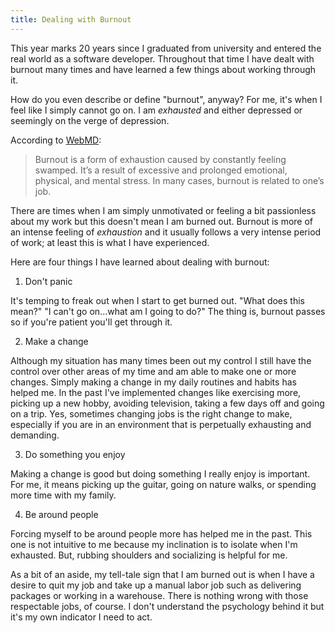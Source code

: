 ```yaml
---
title: Dealing with Burnout
---
```


This year marks 20 years since I graduated from university and entered the real world as a software developer.  Throughout that time I have dealt with burnout many times and have learned a few things about working through it.

How do you even describe or define "burnout", anyway?  For me, it's when I feel like I simply cannot go on.  I am _exhausted_ and either depressed or seemingly on the verge of depression.

According to [WebMD](https://www.webmd.com/mental-health/burnout-symptoms-signs):

> Burnout is a form of exhaustion caused by constantly feeling swamped. It’s a result of excessive and prolonged emotional, physical, and mental stress. In many cases, burnout is related to one’s job.

There are times when I am simply unmotivated or feeling a bit passionless about my work but this doesn't mean I am burned out.  Burnout is more of an intense feeling of _exhaustion_ and it usually follows a very intense period of work; at least this is what I have experienced.

Here are four things I have learned about dealing with burnout:

1. Don't panic

It's temping to freak out when I start to get burned out.  "What does this mean?"  "I can't go on...what am I going to do?"  The thing is, burnout passes so if you're patient you'll get through it.

2. Make a change

Although my situation has many times been out my control I still have the control over other areas of my time and am able to make one or more changes.  Simply making a change in my daily routines and habits has helped me.  In the past I've implemented changes like exercising more, picking up a new hobby, avoiding television, taking a few days off and going on a trip.  Yes, sometimes changing jobs is the right change to make, especially if you are in an environment that is perpetually exhausting and demanding.

3. Do something you enjoy

Making a change is good but doing something I really enjoy is important.  For me, it means picking up the guitar, going on nature walks, or spending more time with my family.

4. Be around people

Forcing myself to be around people more has helped me in the past.  This one is not intuitive to me because my inclination is to isolate when I'm exhausted.  But, rubbing shoulders and socializing is helpful for me.

As a bit of an aside, my tell-tale sign that I am burned out is when I have a desire to quit my job and take up a manual labor job such as delivering packages or working in a warehouse.  There is nothing wrong with those respectable jobs, of course.  I don't understand the psychology behind it but it's my own indicator I need to act.
